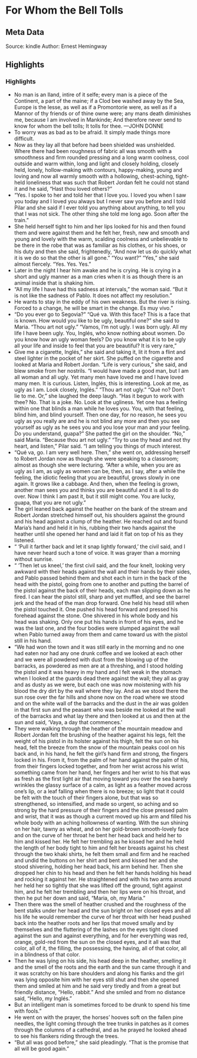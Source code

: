 # For Whom the Bell Tolls

## Meta Data

Source:  kindle 
Author: Ernest Hemingway

## Highlights

### Highlights

- No man is an Iland, intire of it selfe; every man is a piece of the Continent, a part of the maine; if a Clod bee washed away by the Sea, Europe is the lesse, as well as if a Promontorie were, as well as if a Mannor of thy friends or of thine owne were; any mans death diminishes me, because I am involved in Mankinde; And therefore never send to know for whom the bell tolls; It tolls for thee. —JOHN DONNE
- To worry was as bad as to be afraid. It simply made things more difficult.
- Now as they lay all that before had been shielded was unshielded. Where there had been roughness of fabric all was smooth with a smoothness and firm rounded pressing and a long warm coolness, cool outside and warm within, long and light and closely holding, closely held, lonely, hollow-making with contours, happy-making, young and loving and now all warmly smooth with a hollowing, chest-aching, tight-held loneliness that was such that Robert Jordan felt he could not stand it and he said, “Hast thou loved others?”
- “Yes. I spoke to her and told her that I love you. I loved you when I saw you today and I loved you always but I never saw you before and I told Pilar and she said if I ever told you anything about anything, to tell you that I was not sick. The other thing she told me long ago. Soon after the train.”
- She held herself tight to him and her lips looked for his and then found them and were against them and he felt her, fresh, new and smooth and young and lovely with the warm, scalding coolness and unbelievable to be there in the robe that was as familiar as his clothes, or his shoes, or his duty and then she said, frightenedly, “And now let us do quickly what it is we do so that the other is all gone.” “You want?” “Yes,” she said almost fiercely. “Yes. Yes. Yes.”
- Later in the night I hear him awake and he is crying. He is crying in a short and ugly manner as a man cries when it is as though there is an animal inside that is shaking him.
- “All my life I have had this sadness at intervals,” the woman said. “But it is not like the sadness of Pablo. It does not affect my resolution.”
- He wants to stay in the eddy of his own weakness. But the river is rising. Forced to a change, he will be smart in the change. Es muy vivo.”
- “Do you ever go to Segovia?” “Qué va. With this face? This is a face that is known. How would you like to be ugly, beautiful one?” she said to Maria. “Thou art not ugly.” “Vamos, I’m not ugly. I was born ugly. All my life I have been ugly. You, Inglés, who know nothing about women. Do you know how an ugly woman feels? Do you know what it is to be ugly all your life and inside to feel that you are beautiful? It is very rare,”
- Give me a cigarette, Inglés,” she said and taking it, lit it from a flint and steel lighter in the pocket of her skirt. She puffed on the cigarette and looked at Maria and Robert Jordan. “Life is very curious,” she said, and blew smoke from her nostrils. “I would have made a good man, but I am all woman and all ugly. Yet many men have loved me and I have loved many men. It is curious. Listen, Inglés, this is interesting. Look at me, as ugly as I am. Look closely, Inglés.” “Thou art not ugly.” “Qué no? Don’t lie to me. Or,” she laughed the deep laugh. “Has it begun to work with thee? No. That is a joke. No. Look at the ugliness. Yet one has a feeling within one that blinds a man while he loves you. You, with that feeling, blind him, and blind yourself. Then one day, for no reason, he sees you ugly as you really are and he is not blind any more and then you see yourself as ugly as he sees you and you lose your man and your feeling. Do you understand, guapa?” She patted the girl on the shoulder. “No,” said Maria. “Because thou art not ugly.” “Try to use thy head and not thy heart, and listen,” Pilar said. “I am telling you things of much interest.
- “Qué va, go. I am very well here. Then,” she went on, addressing herself to Robert Jordan now as though she were speaking to a classroom; almost as though she were lecturing. “After a while, when you are as ugly as I am, as ugly as women can be, then, as I say, after a while the feeling, the idiotic feeling that you are beautiful, grows slowly in one again. It grows like a cabbage. And then, when the feeling is grown, another man sees you and thinks you are beautiful and it is all to do over. Now I think I am past it, but it still might come. You are lucky, guapa, that you are not ugly.”
- The girl leaned back against the heather on the bank of the stream and Robert Jordan stretched himself out, his shoulders against the ground and his head against a clump of the heather. He reached out and found Maria’s hand and held it in his, rubbing their two hands against the heather until she opened her hand and laid it flat on top of his as they listened.
- “ ‘Pull it farther back and let it snap lightly forward,’ the civil said, and I have never heard such a tone of voice. It was grayer than a morning without sunrise.
- “ ‘Then let us kneel,’ the first civil said, and the four knelt, looking very awkward with their heads against the wall and their hands by their sides, and Pablo passed behind them and shot each in turn in the back of the head with the pistol, going from one to another and putting the barrel of the pistol against the back of their heads, each man slipping down as he fired. I can hear the pistol still, sharp and yet muffled, and see the barrel jerk and the head of the man drop forward. One held his head still when the pistol touched it. One pushed his head forward and pressed his forehead against the stone. One shivered in his whole body and his head was shaking. Only one put his hands in front of his eyes, and he was the last one, and the four bodies were slumped against the wall when Pablo turned away from them and came toward us with the pistol still in his hand.
- “We had won the town and it was still early in the morning and no one had eaten nor had any one drunk coffee and we looked at each other and we were all powdered with dust from the blowing up of the barracks, as powdered as men are at a threshing, and I stood holding the pistol and it was heavy in my hand and I felt weak in the stomach when I looked at the guards dead there against the wall; they all as gray and as dusty as we were, but each one was now moistening with his blood the dry dirt by the wall where they lay. And as we stood there the sun rose over the far hills and shone now on the road where we stood and on the white wall of the barracks and the dust in the air was golden in that first sun and the peasant who was beside me looked at the wall of the barracks and what lay there and then looked at us and then at the sun and said, ‘Vaya, a day that commences.’
- They were walking through the heather of the mountain meadow and Robert Jordan felt the brushing of the heather against his legs, felt the weight of his pistol in its holster against his thigh, felt the sun on his head, felt the breeze from the snow of the mountain peaks cool on his back and, in his hand, he felt the girl’s hand firm and strong, the fingers locked in his. From it, from the palm of her hand against the palm of his, from their fingers locked together, and from her wrist across his wrist something came from her hand, her fingers and her wrist to his that was as fresh as the first light air that moving toward you over the sea barely wrinkles the glassy surface of a calm, as light as a feather moved across one’s lip, or a leaf falling when there is no breeze; so light that it could be felt with the touch of their fingers alone, but that was so strengthened, so intensified, and made so urgent, so aching and so strong by the hard pressure of their fingers and the close pressed palm and wrist, that it was as though a current moved up his arm and filled his whole body with an aching hollowness of wanting. With the sun shining on her hair, tawny as wheat, and on her gold-brown smooth-lovely face and on the curve of her throat he bent her head back and held her to him and kissed her. He felt her trembling as he kissed her and he held the length of her body tight to him and felt her breasts against his chest through the two khaki shirts, he felt them small and firm and he reached and undid the buttons on her shirt and bent and kissed her and she stood shivering, holding her head back, his arm behind her. Then she dropped her chin to his head and then he felt her hands holding his head and rocking it against her. He straightened and with his two arms around her held her so tightly that she was lifted off the ground, tight against him, and he felt her trembling and then her lips were on his throat, and then he put her down and said, “Maria, oh, my Maria.”
- Then there was the smell of heather crushed and the roughness of the bent stalks under her head and the sun bright on her closed eyes and all his life he would remember the curve of her throat with her head pushed back into the heather roots and her lips that moved smally and by themselves and the fluttering of the lashes on the eyes tight closed against the sun and against everything, and for her everything was red, orange, gold-red from the sun on the closed eyes, and it all was that color, all of it, the filling, the possessing, the having, all of that color, all in a blindness of that color.
- Then he was lying on his side, his head deep in the heather, smelling it and the smell of the roots and the earth and the sun came through it and it was scratchy on his bare shoulders and along his flanks and the girl was lying opposite him with her eyes still shut and then she opened them and smiled at him and he said very tiredly and from a great but friendly distance, “Hello, rabbit.” And she smiled and from no distance said, “Hello, my Inglés.”
- But an intelligent man is sometimes forced to be drunk to spend his time with fools.”
- He went on with the prayer, the horses’ hooves soft on the fallen pine needles, the light coming through the tree trunks in patches as it comes through the columns of a cathedral, and as he prayed he looked ahead to see his flankers riding through the trees.
- “But all was good before,” she said pleadingly. “That is the promise that all will be good again.”
